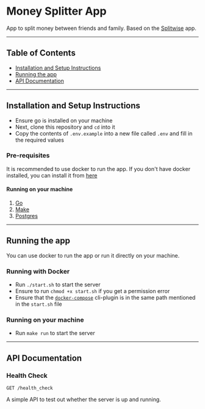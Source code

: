 # Money Splitter App
App to split money between friends and family. Based on the [Splitwise](https://www.splitwise.com/) app.

--- 

## Table of Contents
- [Installation and Setup Instructions](#installation-and-setup-instructions)  
- [Running the app](#running-the-app)  
- [API Documentation](#api-documentation)  
---

## Installation and Setup Instructions
- Ensure go is installed on your machine
- Next, clone this repository and `cd` into it
- Copy the contents of `.env.example` into a new file called `.env` and fill in the required values
### Pre-requisites
It is recommended to use docker to run the app. If you don't have docker installed, you can install it from [here](https://docs.docker.com/get-docker/)

#### Running on your machine
1. [Go](https://golang.org/dl/)
2. [Make](https://www.gnu.org/software/make/)
3. [Postgres](https://www.postgresql.org/download/)

---

## Running the app
You can use docker to run the app or run it directly on your machine.
### Running with Docker
- Run `./start.sh` to start the server
- Ensure to run `chmod +x start.sh` if you get a permission error
- Ensure that the [`docker-compose`](https://docs.docker.com/compose/) cli-plugin is in the same path mentioned in the `start.sh` file
### Running on your machine
- Run `make run` to start the server

---

## API Documentation
### Health Check
```http
GET /health_check
```
A simple API to test out whether the server is up and running.
